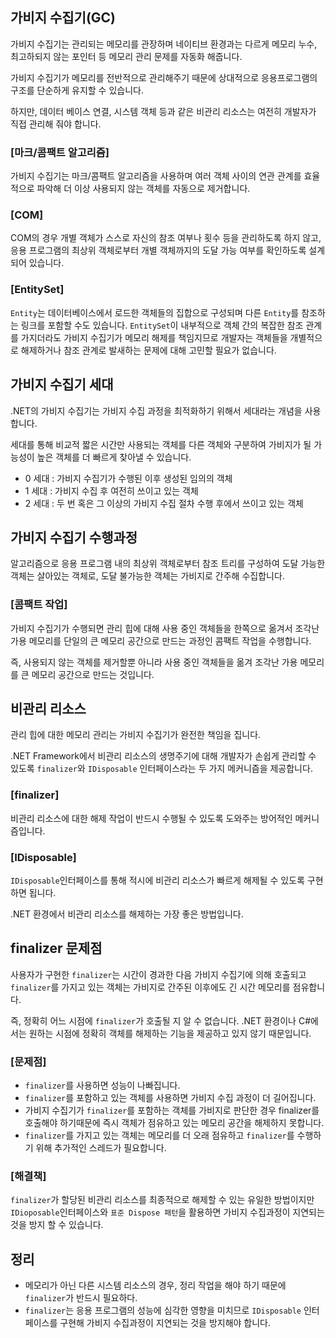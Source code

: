 ## 가비지 수집기(GC)

가비지 수집기는 관리되는 메모리를 관장하며 네이티브 환경과는 다르게 메모리 누수, 최고하되지 않는 포인터 등 메모리 관리 문제를 자동화 해줍니다.

가비지 수집기가 메모리를 전반적으로 관리해주기 때문에 상대적으로 응용프로그램의 구조를 단순하게 유지할 수 있습니다.

하지만, 데이터 베이스 연결, 시스템 객체 등과 같은 비관리 리소스는 여전히 개발자가 직접 관리해 줘야 합니다.

### [마크/콤팩트 알고리즘]

가비지 수집기는 마크/콤팩트 알고리즘을 사용하며 여러 객체 사이의 연관 관계를 효율적으로 파악해 더 이상 사용되지 않는 객체를 자동으로 제거합니다.

### [COM]

COM의 경우 개별 객체가 스스로 자신의 참조 여부나 횟수 등을 관리하도록 하지 않고, 응용 프로그램의 최상위 객체로부터 개별 객체까지의 도달 가능 여부를 확인하도록 설계되어 있습니다.

### [EntitySet]

`Entity`는 데이터베이스에서 로드한 객체들의 집합으로 구성되며 다른 `Entity`를 참조하는 링크를 포함할 수도 있습니다. 
`EntitySet`이 내부적으로 객체 간의 복잡한 참조 관계를 가지더라도 가비지 수집기가 메모리 해제를 책임지므로 개발자는 객체들을 개별적으로 해제하거나 참조 관계로 발새하는 문제에 대해 고민할 필요가 없습니다.

## 가비지 수집기 세대

.NET의 가비지 수집기는 가비지 수집 과정을 최적화하기 위해서 세대라는 개념을 사용합니다. 

세대를 통해 비교적 짧은 시간만 사용되는 객체를 다른 객체와 구분하여 가비지가 될 가능성이 높은 객체를 더 빠르게 찾아낼 수 있습니다.

- 0 세대 : 가비지 수집기가 수행된 이후 생성된 임의의 객체
- 1 세대 : 가비지 수집 후 여전히 쓰이고 있는 객체
- 2 세대 : 두 번 혹은 그 이상의 가비지 수집 절차 수행 후에서 쓰이고 있는 객체

## 가비지 수집기 수행과정

알고리즘으로 응용 프로그램 내의 최상위 객체로부터 참조 트리를 구성하여 도달 가능한 객체는 살아있는 객체로, 도달 불가능한 객체는 가비지로 간주해 수집합니다.

### [콤팩트 작업]

가비지 수집기가 수행되면 관리 힙에 대해 사용 중인 객체들을 한쪽으로 옮겨서 조각난 가용 메모리를 단일의 큰 메모리 공간으로 만드는 과정인 콤팩트 작업을 수행합니다.

즉, 사용되지 않는 객체를 제거할뿐 아니라 사용 중인 객체들을 옮겨 조각난 가용 메모리를 큰 메모리 공간으로 만드는 것입니다.

## 비관리 리소스

관리 힙에 대한 메모리 관리는 가비지 수집기가 완전한 책임을 집니다.

.NET Framework에서 비관리 리소스의 생명주기에 대해 개발자가 손쉽게 관리할 수 있도록 `finalizer`와 `IDisposable` 인터페이스라는 두 가지 메커니즘을 제공합니다.

### [finalizer]

비관리 리소스에 대한 해제 작업이 반드시 수행될 수 있도록 도와주는 방어적인 메커니즘입니다.

### [IDisposable]

`IDisposable`인터페이스를 통해 적시에 비관리 리소스가 빠르게 해제될 수 있도록 구현하면 됩니다.

.NET 환경에서 비관리 리소스를 해제하는 가장 좋은 방법입니다. 

## finalizer 문제점

사용자가 구현한 `finalizer`는 시간이 경과한 다음 가비지 수집기에 의해 호출되고 `finalizer`를 가지고 있는 객체는 가비지로 간주된 이후에도 긴 시간 메모리를 점유합니다.

즉, 정확히 어느 시점에 `finalizer`가 호출될 지 알 수 없습니다. .NET 환경이나 C#에서는 원하는 시점에 정확히 객체를 해제하는 기능을 제공하고 있지 않기 때문입니다.

### [문제점]

- `finalizer`를 사용하면 성능이 나빠집니다.
- `finalizer`를 포함하고 있는 객체를 사용하면 가비지 수집 과정이 더 길어집니다.
- 가비지 수집기가 `finalizer`를 포함하는 객체를 가비지로 판단한 경우 finalizer를 호출해야 하기때문에 즉시 객체가 점유하고 있는 메모리 공간을 해제하지 못합니다.
- `finalizer`를 가지고 있는 객체는 메모리를 더 오래 점유하고 `finalizer`를 수행하기 위해 추가적인 스레드가 필요합니다.

### [해결책]

`finalizer`가 할당된 비관리 리소스를 최종적으로 해제할 수 있는 유일한 방법이지만 `IDioposable`인터페이스와 `표준 Dispose 패턴`을 활용하면 가비지 수집과정이 지연되는 것을 방지 할 수 있습니다.

## 정리

- 메모리가 아닌 다른 시스템 리소스의 경우, 정리 작업을 해야 하기 때문에 `finalizer`가 반드시 필요하다.
- `finalizer`는 응용 프로그램의 성능에 심각한 영향을 미치므로 `IDisposable` 인터페이스를 구현해 가비지 수집과정이 지연되는 것을 방지해야 합니다.
